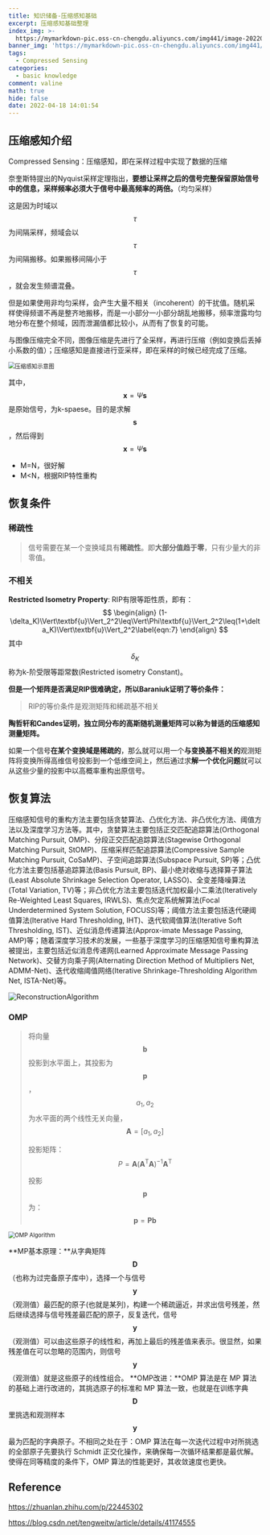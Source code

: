 ```yaml
---
title: 知识储备-压缩感知基础
excerpt: 压缩感知基础整理
index_img: >-
  https://mymarkdown-pic.oss-cn-chengdu.aliyuncs.com/img441/image-20220418105328353.png
banner_img: 'https://mymarkdown-pic.oss-cn-chengdu.aliyuncs.com/img441/1638523690670.jpg'
tags:
  - Compressed Sensing
categories:
  - basic knowledge
comment: valine
math: true
hide: false
date: 2022-04-18 14:01:54
---
```


## 压缩感知介绍

Compressed Sensing：压缩感知，即在采样过程中实现了数据的压缩

奈奎斯特提出的Nyquist采样定理指出，**要想让采样之后的信号完整保留原始信号中的信息，采样频率必须大于信号中最高频率的两倍。**（均匀采样）

这是因为时域以$$\tau$$为间隔采样，频域会以$$\tau$$为间隔搬移。如果搬移间隔小于$$\tau$$，就会发生频谱混叠。



但是如果使用非均匀采样，会产生大量不相关（incoherent）的干扰值。随机采样使得频谱不再是整齐地搬移，而是一小部分一小部分胡乱地搬移，频率泄露均匀地分布在整个频域，因而泄漏值都比较小，从而有了恢复的可能。





与图像压缩完全不同，图像压缩是先进行了全采样，再进行压缩（例如变换后丢掉小系数的值）；压缩感知是直接进行亚采样，即在采样的时候已经完成了压缩。

<img src="https://mymarkdown-pic.oss-cn-chengdu.aliyuncs.com/img441/image-20220418105328353.png" alt="压缩感知示意图" style="zoom: 80%;" />

其中，$$\textbf{x}=\Psi\textbf{s}$$是原始信号，为k-spaese。目的是求解$$\textbf{s}$$，然后得到$$\textbf{x}=\Psi\textbf{s}$$

- M=N，很好解
- M<N，根据RIP特性重构

## 恢复条件

### 稀疏性

> 信号需要在某一个变换域具有**稀疏性**。即**大部分值趋于零**，只有少量大的非零值。

### 不相关

**Restricted Isometry Property**: RIP有限等距性质，即有：
$$
\begin{align}
    (1-\delta_K)\Vert\textbf{u}\Vert_2^2\leq\Vert\Phi\textbf{u}\Vert_2^2\leq(1+\delta_K)\Vert\textbf{u}\Vert_2^2\label{eqn:7}
\end{align}
$$
其中$$\delta_K$$称为k-阶受限等距常数(Restricted isometry Constant)。

**但是一个矩阵是否满足RIP很难确定，所以Baraniuk证明了等价条件：**

>RIP的等价条件是观测矩阵和稀疏基不相关

**陶哲轩和Candes证明，独立同分布的高斯随机测量矩阵可以称为普适的压缩感知测量矩阵。**



如果一个信号**在某个变换域是稀疏的**，那么就可以用一个**与变换基不相关的**观测矩阵将变换所得高维信号投影到一个低维空间上，然后通过求**解一个优化问题**就可以从这些少量的投影中以高概率重构出原信号。

## 恢复算法

压缩感知信号的重构方法主要包括贪婪算法、凸优化方法、非凸优化方法、阈值方法以及深度学习方法等。其中，贪婪算法主要包括正交匹配追踪算法(Orthogonal Matching Pursuit, OMP)、分段正交匹配追踪算法(Stagewise Orthogonal Matching Pursuit, StOMP)、压缩采样匹配追踪算法(Compressive Sample Matching Pursuit, CoSaMP)、子空间追踪算法(Subspace Pursuit, SP)等；凸优化方法主要包括基追踪算法(Basis Pursuit, BP)、最小绝对收缩与选择算子算法(Least Absolute Shrinkage Selection Operator,  LASSO)、全变差降噪算法(Total Variation, TV)等；非凸优化方法主要包括迭代加权最小二乘法(Iteratively Re-Weighted Least Squares, IRWLS)、焦点欠定系统解算法(Focal Underdetermined System Solution, FOCUSS)等；阈值方法主要包括迭代硬阈值算法(Iterative Hard Thresholding, IHT)、迭代软阈值算法(Iterative Soft Thresholding, IST)、近似消息传递算法(Approx-imate Message Passing, AMP)等；随着深度学习技术的发展，一些基于深度学习的压缩感知信号重构算法被提出，主要包括近似消息传递网(Learned Approximate Message Passing Network)、交替方向乘子网(Alternating Direction Method of Multipliers Net, ADMM-Net)、迭代收缩阈值网络(Iterative Shrinkage-Thresholding Algorithm Net, ISTA-Net)等。

![ReconstructionAlgorithm](https://mymarkdown-pic.oss-cn-chengdu.aliyuncs.com/img441/ReconstructionAlgorithm.jpg)

### OMP

> 将向量$$\textbf{b}$$投影到水平面上，其投影为$$\textbf{p}$$，$$a_1,a_2$$为水平面的两个线性无关向量，$$\textbf{A}=[a_1,a_2]$$
>
> 投影矩阵：$$P=\textbf{A}(\textbf{A}^\mathrm{T}\textbf{A})^{-1}\textbf{A}^\mathrm{T}$$
>
> 投影$$\textbf{p}$$为：$$\textbf{p}=\textbf{P}\textbf{b}$$



<img src="https://mymarkdown-pic.oss-cn-chengdu.aliyuncs.com/img441/585228-20151215111251146-1870941303.jpg" alt="OMP Algorithm" style="zoom: 80%;" />





**MP基本原理：**从字典矩阵$$\textbf{D}$$（也称为过完备原子库中），选择一个与信号$$\textbf{y}$$（观测值）最匹配的原子(也就是某列)，构建一个稀疏逼近，并求出信号残差，然后继续选择与信号残差最匹配的原子，反复迭代，信号$$\textbf{y}$$（观测值）可以由这些原子的线性和，再加上最后的残差值来表示。很显然，如果残差值在可以忽略的范围内，则信号$$\textbf{y}$$（观测值）就是这些原子的线性组合。
**OMP改进：**OMP 算法是在 MP 算法的基础上进行改进的，其挑选原子的标准和 MP 算法一致，也就是在训练字典$$\textbf{D}$$里挑选和观测样本$$\textbf{y}$$最为匹配的字典原子。不相同之处在于：OMP 算法在每一次迭代过程中对所挑选的全部原子先要执行 Schmidt 正交化操作，来确保每一次循环结果都是最优解。使得在同等精度的条件下，OMP 算法的性能更好，其收敛速度也更快。

## Reference

https://zhuanlan.zhihu.com/p/22445302

https://blog.csdn.net/tengweitw/article/details/41174555
